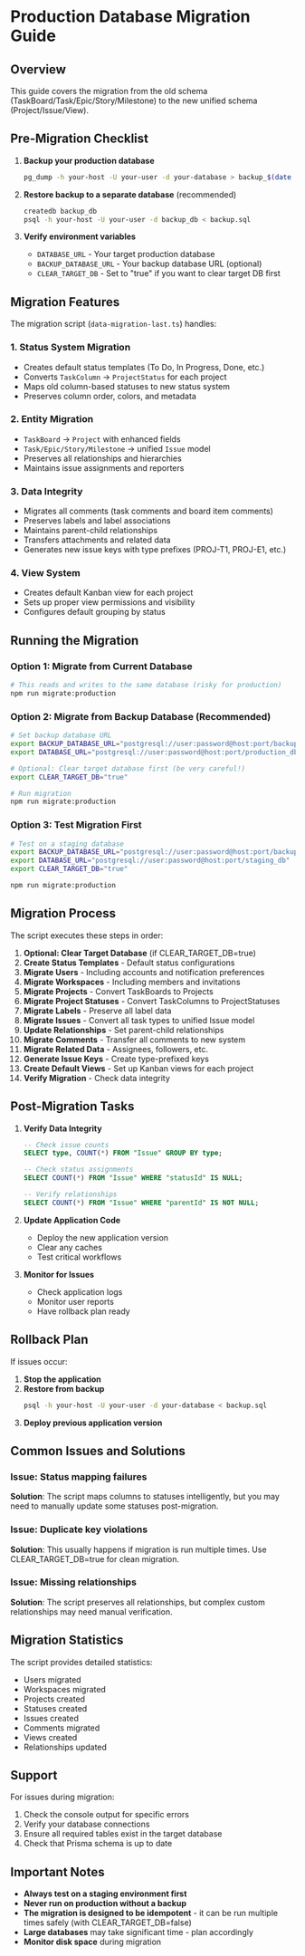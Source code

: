 # Production Database Migration Guide

## Overview

This guide covers the migration from the old schema (TaskBoard/Task/Epic/Story/Milestone) to the new unified schema (Project/Issue/View).

## Pre-Migration Checklist

1. **Backup your production database**
   ```bash
   pg_dump -h your-host -U your-user -d your-database > backup_$(date +%Y%m%d_%H%M%S).sql
   ```

2. **Restore backup to a separate database** (recommended)
   ```bash
   createdb backup_db
   psql -h your-host -U your-user -d backup_db < backup.sql
   ```

3. **Verify environment variables**
   - `DATABASE_URL` - Your target production database
   - `BACKUP_DATABASE_URL` - Your backup database URL (optional)
   - `CLEAR_TARGET_DB` - Set to "true" if you want to clear target DB first

## Migration Features

The migration script (`data-migration-last.ts`) handles:

### 1. **Status System Migration**
- Creates default status templates (To Do, In Progress, Done, etc.)
- Converts `TaskColumn` → `ProjectStatus` for each project
- Maps old column-based statuses to new status system
- Preserves column order, colors, and metadata

### 2. **Entity Migration**
- `TaskBoard` → `Project` with enhanced fields
- `Task/Epic/Story/Milestone` → unified `Issue` model
- Preserves all relationships and hierarchies
- Maintains issue assignments and reporters

### 3. **Data Integrity**
- Migrates all comments (task comments and board item comments)
- Preserves labels and label associations
- Maintains parent-child relationships
- Transfers attachments and related data
- Generates new issue keys with type prefixes (PROJ-T1, PROJ-E1, etc.)

### 4. **View System**
- Creates default Kanban view for each project
- Sets up proper view permissions and visibility
- Configures default grouping by status

## Running the Migration

### Option 1: Migrate from Current Database
```bash
# This reads and writes to the same database (risky for production)
npm run migrate:production
```

### Option 2: Migrate from Backup Database (Recommended)
```bash
# Set backup database URL
export BACKUP_DATABASE_URL="postgresql://user:password@host:port/backup_db"
export DATABASE_URL="postgresql://user:password@host:port/production_db"

# Optional: Clear target database first (be very careful!)
export CLEAR_TARGET_DB="true"

# Run migration
npm run migrate:production
```

### Option 3: Test Migration First
```bash
# Test on a staging database
export BACKUP_DATABASE_URL="postgresql://user:password@host:port/backup_db"
export DATABASE_URL="postgresql://user:password@host:port/staging_db"
export CLEAR_TARGET_DB="true"

npm run migrate:production
```

## Migration Process

The script executes these steps in order:

1. **Optional: Clear Target Database** (if CLEAR_TARGET_DB=true)
2. **Create Status Templates** - Default status configurations
3. **Migrate Users** - Including accounts and notification preferences
4. **Migrate Workspaces** - Including members and invitations
5. **Migrate Projects** - Convert TaskBoards to Projects
6. **Migrate Project Statuses** - Convert TaskColumns to ProjectStatuses
7. **Migrate Labels** - Preserve all label data
8. **Migrate Issues** - Convert all task types to unified Issue model
9. **Update Relationships** - Set parent-child relationships
10. **Migrate Comments** - Transfer all comments to new system
11. **Migrate Related Data** - Assignees, followers, etc.
12. **Generate Issue Keys** - Create type-prefixed keys
13. **Create Default Views** - Set up Kanban views for each project
14. **Verify Migration** - Check data integrity

## Post-Migration Tasks

1. **Verify Data Integrity**
   ```sql
   -- Check issue counts
   SELECT type, COUNT(*) FROM "Issue" GROUP BY type;
   
   -- Check status assignments
   SELECT COUNT(*) FROM "Issue" WHERE "statusId" IS NULL;
   
   -- Verify relationships
   SELECT COUNT(*) FROM "Issue" WHERE "parentId" IS NOT NULL;
   ```

2. **Update Application Code**
   - Deploy the new application version
   - Clear any caches
   - Test critical workflows

3. **Monitor for Issues**
   - Check application logs
   - Monitor user reports
   - Have rollback plan ready

## Rollback Plan

If issues occur:

1. **Stop the application**
2. **Restore from backup**
   ```bash
   psql -h your-host -U your-user -d your-database < backup.sql
   ```
3. **Deploy previous application version**

## Common Issues and Solutions

### Issue: Status mapping failures
**Solution**: The script maps columns to statuses intelligently, but you may need to manually update some statuses post-migration.

### Issue: Duplicate key violations
**Solution**: This usually happens if migration is run multiple times. Use CLEAR_TARGET_DB=true for clean migration.

### Issue: Missing relationships
**Solution**: The script preserves all relationships, but complex custom relationships may need manual verification.

## Migration Statistics

The script provides detailed statistics:
- Users migrated
- Workspaces migrated
- Projects created
- Statuses created
- Issues created
- Comments migrated
- Views created
- Relationships updated

## Support

For issues during migration:
1. Check the console output for specific errors
2. Verify your database connections
3. Ensure all required tables exist in the target database
4. Check that Prisma schema is up to date

## Important Notes

- **Always test on a staging environment first**
- **Never run on production without a backup**
- **The migration is designed to be idempotent** - it can be run multiple times safely (with CLEAR_TARGET_DB=false)
- **Large databases** may take significant time - plan accordingly
- **Monitor disk space** during migration
